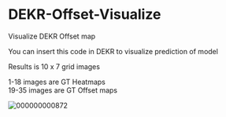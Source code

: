 # DEKR-Offset-Visualize

Visualize DEKR Offset map

You can insert this code in DEKR to visualize prediction of model

Results is 10 x 7 grid images<br />

1-18 images are GT Heatmaps<br />
19-35 images are GT Offset maps<br />

![000000000872](https://user-images.githubusercontent.com/53816460/124405870-b9547280-dd7a-11eb-8050-568cec1193f9.jpg)
